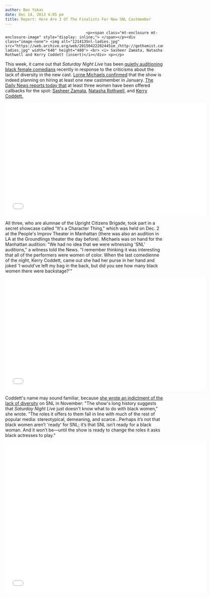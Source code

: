 ```yaml
---
author: Ben Yakas
date: Dec 14, 2013 4:05 pm
title: Report: Here Are 3 Of The Finalists For New SNL Castmember
---
```


	
										<p><span class="mt-enclosure mt-enclosure-image" style="display: inline;"> </span></p><div class="image-none"> <img alt="121413Snl-ladies.jpg" src="https://web.archive.org/web/20150422202445im_/http://gothamist.com/attachments/byakas/121413Snl-ladies.jpg" width="640" height="480"> <br> <i> Sasheer Zamata, Natasha Rothwell and Kerry Coddett (insert)</i></div> <p></p>

<p>This week, it came out that <em>Saturday Night Live</em> has been <a href="https://web.archive.org/web/20150422202445/http://gothamist.com/2013/12/12/saturday_night_live_held_secret_aud.php">quietly auditioning black female comedians</a> recently in response to the criticisms about the lack of diversity in the new cast. <a href="https://web.archive.org/web/20150422202445/http://gothamist.com/2013/12/13/saturday_night_live_is_indeed_addin.php">Lorne Michaels confirmed</a> that the show is indeed planning on hiring at least one new castmember in January. <a href="https://web.archive.org/web/20150422202445/http://www.nydailynews.com/entertainment/tv-movies/saturday-night-live-taps-natasha-rothwell-sasheer-zamata-kerry-coddett-final-audition-article-1.1547702">The Daily News reports today that</a> at least three women have been offered callbacks for the spot: <a href="https://web.archive.org/web/20150422202445/https://twitter.com/thesheertruth">Sasheer Zamata</a>, <a href="https://web.archive.org/web/20150422202445/https://twitter.com/natasharothwell">Natasha Rothwell</a>, and <a href="https://web.archive.org/web/20150422202445/http://www.youtube.com/user/KerryCoddett">Kerry Coddett.</a></p>

<p><iframe width="640" height="360" src="//web.archive.org/web/20150422202445if_/http://www.youtube.com/embed/Pqk6nMCY4bA" frameborder="0" allowfullscreen></iframe></p>

<p>All three, who are alumnae of the Upright Citizens Brigade, took part in a secret showcase called &quot;It&apos;s a Character Thing,&quot; which was held on Dec. 2 at the People&apos;s Improv Theater in Manhattan (there was also an audition in LA at the Groundlings theater the day before). Michaels was on hand for the Manhattan audition: &quot;We had no idea that we were witnessing &apos;SNL&apos; auditions,&quot; a witness told the News. &quot;I remember thinking it was interesting that all of the performers were women of color. When the last comedienne of the night, Kerry Coddett, came out she had her purse in her hand and joked &apos;I would&apos;ve left my bag in the back, but did you see how many black women there were backstage?&apos;&quot;</p>

<p><iframe width="640" height="360" src="//web.archive.org/web/20150422202445if_/http://www.youtube.com/embed/tIFCQ6cbq-Y" frameborder="0" allowfullscreen></iframe></p>

<p>Coddett&apos;s name may sound familiar, because <a href="https://web.archive.org/web/20150422202445/http://www.huffingtonpost.com/kerry-coddett/is-snl-ready-for-a-black-_b_4247041.html">she wrote an indictment of the lack of diversity</a> on SNL in November: &quot;The show&apos;s long history suggests that <em>Saturday Night Live</em> just doesn&apos;t know what to do with black women,&quot; she wrote. &quot;The roles it offers to them fall in line with much of the rest of popular media: stereotypical, demeaning, and scarce...Perhaps it&#x2019;s not that black women aren&#x2019;t &apos;ready&apos; for SNL; it&#x2019;s that SNL isn&#x2019;t ready for a black woman. And it won&#x2019;t be&#x2014;until the show is ready to change the roles it asks black actresses to play.&quot;</p>

<p><iframe width="640" height="480" src="//web.archive.org/web/20150422202445if_/http://www.youtube.com/embed/SkBrSSOtb0M" frameborder="0" allowfullscreen></iframe></p>					
										
									
				